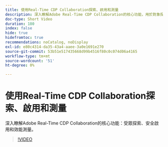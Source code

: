 ```yaml
---
title: 使用Real-Time CDP Collaboration探索、啟用和測量
description: 深入瞭解Adobe Real-Time CDP Collaboration的核心功能，用於對象探索、安全啟用和效能測量。
doc-type: Short Video
duration: 180
index: false
hide: true
hidefromtoc: true
recommendations: noCatalog, noDisplay
exl-id: e80c4314-da35-43a4-aaee-3a0e1691e270
source-git-commit: 53b51e517435668d99b4516f80c0c074d06a4165
workflow-type: tm+mt
source-wordcount: '51'
ht-degree: 0%

---
```


# 使用Real-Time CDP Collaboration探索、啟用和測量

深入瞭解Adobe Real-Time CDP Collaboration的核心功能：受眾探索、安全啟用和效能測量。

<!-- 72_OS511_3442426_179_discover-activate-and-measure-with-realtime-cdp-collaboration -->
>[!VIDEO](https://video.tv.adobe.com/v/3458275/?learn=on&enablevpops=true)
